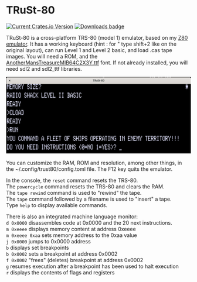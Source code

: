 # TRuSt-80

[![Current Crates.io Version](https://img.shields.io/crates/v/trust-80.svg)](https://crates.io/crates/trust-80)
[![Downloads badge](https://img.shields.io/crates/d/trust-80.svg)](https://crates.io/crates/trust-80)

TRuSt-80 is a cross-platform TRS-80 (model 1) emulator, based on my [Z80 emulator](https://github.com/nicolasbauw/ZilogZ80).
It has a working keyboard (hint : for " type shift+2 like on the original layout), can run Level 1 and Level 2 basic, and load .cas tape images.
You will need a ROM, and the [AnotherMansTreasureMIB64C2X3Y.ttf](https://www.kreativekorp.com/swdownload/fonts/retro/amtreasure.zip) font. If not already installed, you will need sdl2 and sdl2_ttf libraries.


![Screenshot](assets/TRuSt-80-2.png)

You can customize the RAM, ROM and resolution, among other things, in the ~/.config/trust80/config.toml file.
The F12 key quits the emulator.


In the console, the `reset` command resets the TRS-80.  
The `powercycle` command resets the TRS-80 and clears the RAM.  
The `tape rewind` command is used to "rewind" the tape.  
The `tape` command followed by a filename is used to "insert" a tape.  
Type `help` to display available commands.  


There is also an integrated machine language monitor:  
`d 0x0000` disassembles code at 0x0000 and the 20 next instructions.  
`m 0xeeee` displays memory content at address 0xeeee  
`m 0xeeee 0xaa` sets memory address to the 0xaa value  
`j 0x0000` jumps to 0x0000 address  
`b` displays set breakpoints  
`b 0x0002` sets a breakpoint at address 0x0002  
`f 0x0002` "frees" (deletes) breakpoint at address 0x0002  
`g` resumes execution after a breakpoint has been used to halt execution  
`r` displays the contents of flags and registers